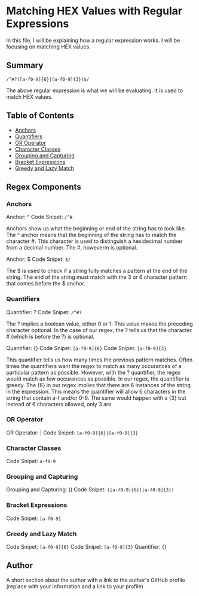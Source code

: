 # Matching HEX Values with Regular Expressions

In this file, I will be explaining how a regular expression works. I will be focusing on matching HEX values.

## Summary

`/^#?([a-f0-9]{6}|[a-f0-9]{3})$/`

The above regular expression is what we will be evaluating. It is used to match HEX values.

## Table of Contents

- [Anchors](#anchors)
- [Quantifiers](#quantifiers)
- [OR Operator](#or-operator)
- [Character Classes](#character-classes)
- [Grouping and Capturing](#grouping-and-capturing)
- [Bracket Expressions](#bracket-expressions)
- [Greedy and Lazy Match](#greedy-and-lazy-match)

## Regex Components

### Anchors

Anchor: ^ 
Code Snipet: `/^#`

Anchors show us what the beginning or end of the string has to look like. The ^ anchor means that the beginning of the string has to match the character #. This character is used to distinguish a hexidecimal number from a decimal number. The #, howeverm is optional.

Anchor: $
Code Snipet: `$/`

The $ is used to check if a string fully matches a pattern at the end of the string. The end of the string must match with the 3 or 6 character pattern that comes before the $ anchor.

### Quantifiers

Quantifier: ?
Code Snipet: `/^#?`

The ? implies a boolean value, either 0 or 1. This value makes the preceding character optional. In the case of our regex, the ? tells us that the character # (which is before the ?) is optional.

Quantifier: {}
Code Snipet: `[a-f0-9]{6}`
Code Snipet: `[a-f0-9]{3}`

This quantifier tells us how many times the previous pattern matches. Often times the quantifiers want the regex to match as many occurances of a particular pattern as possible. However, with the ? quantifier, the regex would match as few occurances as possible. In our regex, the quantifier is greedy. The {6} in our regex implies that there are 6 instances of the string in the expression. This means the quantifier will allow 6 characters in the string that contain a-f and/or 0-9. The same would happen with a {3} but instead of 6 characters allowed, only 3 are.

### OR Operator

OR Operator: |
Code Snipet: `[a-f0-9]{6}|[a-f0-9]{3}`

### Character Classes

Code Snipet: `a-f0-9`

### Grouping and Capturing

Grouping and Capturing: ()
Code Snipet: `([a-f0-9]{6}|[a-f0-9]{3})`

### Bracket Expressions

Code Snipet: `[a-f0-9]`

### Greedy and Lazy Match

Code Snipet: `[a-f0-9]{6}`
Code Snipet: `[a-f0-9]{3}`
Quantifier: {}

## Author

A short section about the author with a link to the author's GitHub profile (replace with your information and a link to your profile)